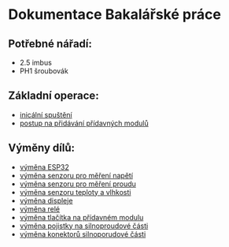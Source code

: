 # Dokumentace Bakalářské práce


## Potřebné nářadí:
- 2.5 imbus
- PH1 šroubovák

## Základní operace:
 - [inicální spuštění](./Dokumentace/inicial_setup.md)
 - [postup na přidávání přídavných modulů](./Dokumentace/connecting_modules.md)
 

 ## Výměny dílů:
 - [výměna ESP32](./Dokumentace/replacements/ESP.md)
 - [výměna senzoru pro měření napětí](./Dokumentace/replacements/voltage_sensor.md)
 - [výměna senzoru pro měření proudu](./Dokumentace/replacements/current_sensor.md)
 - [výměna senzoru teploty a vlhkosti](./Dokumentace/replacements/dht_sensor.md)
 - [výměna displeje](./Dokumentace/replacements/display.md)
 - [výměna relé](./Dokumentace/replacements/relay.md)
 - [výměna tlačítka na přídavném modulu](./Dokumentace/replacements/button.md)
 - [výměna pojistky na silnoproudové části](./Dokumentace/replacements/fuse.md)
 - [výměna konektorů silnoporudové části](./Dokumentace/replacements/connectors.md)


